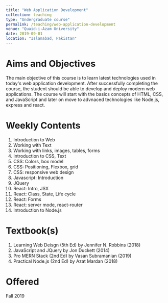 ```yaml
---
title: "Web Application Development"
collection: teaching
type: "Undergraduate course"
permalink: /teaching/web-application-development
venue: "Quaid-i-Azam University"
date: 2019-09-01
location: "Islamabad, Pakistan"
---
```




Aims and Objectives
======
The main objective of this course is to learn latest technologies used in today's web application development. After successfully completing the course, the student should be able to develop and deploy modern web applications. The course will start with the basics concepts of HTML, CSS, and JavaScript and later on move to advnaced technologies like Node.js, express and react.

Weekly Contents
======
1. Introduction to Web
1. Working with Text
1. Working with links, images, tables, forms
1. Introduction to CSS, Text
1. CSS: Colors, box model
1. CSS: Positioning, Flexbox, grid
1. CSS: responsive web design
1. Javascript: Introduction
1. JQuery
1. React: Intro, JSX
1. React: Class, State, Life cycle
1. React: Forms
1. React: server mode, react-router
1. Introduction to Node.js

Textbook(s)
======
1. Learning Web Deisgn (5th Ed) by Jennifer N. Robbins (2018)
1. JavaScript and JQuery by Jon Duckett (2014)
1. Pro MERN Stack (2nd Ed) by Vasan Subramanian (2019)
1. Practical Node.js (2nd Ed) by Azat Mardan (2018)

Offered
======
Fall 2019

